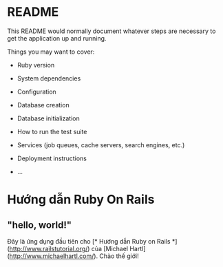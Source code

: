 # README

This README would normally document whatever steps are necessary to get the
application up and running.

Things you may want to cover:

* Ruby version

* System dependencies

* Configuration

* Database creation

* Database initialization

* How to run the test suite

* Services (job queues, cache servers, search engines, etc.)

* Deployment instructions

* ...

# Hướng dẫn Ruby On Rails
## "hello, world!"
Đây là ứng dụng đầu tiên cho 
[* Hướng dẫn Ruby on Rails *] (http://www.railstutorial.org/) 
của [Michael Hartl] (http://www.michaelhartl.com/). Chào thế giới!